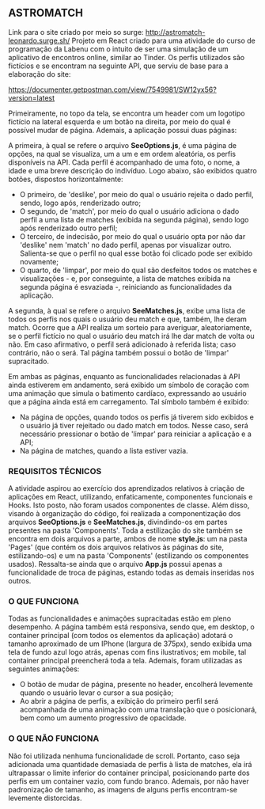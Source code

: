 ## ASTROMATCH

Link para o site criado por meio so surge: http://astromatch-leonardo.surge.sh/ 
Projeto em React criado para uma atividade do curso de programação da Labenu com o intuito de ser uma simulação de um aplicativo de encontros online, similar ao Tinder. Os perfis utilizados são fictícios e se encontram na seguinte API, que serviu de base para a elaboração do site:

https://documenter.getpostman.com/view/7549981/SW12yx56?version=latest  

Primeiramente, no topo da tela, se encontra um header com um logotipo fictício na lateral esquerda e um botão na direita, por meio do qual é possível mudar de página. Ademais, a aplicação possui duas páginas:

A primeira, à qual se refere o arquivo **SeeOptions.js**, é uma página de opções, na qual se visualiza, um a um e em ordem aleatória, os perfis disponíveis na API. Cada perfil é acompanhado de uma foto, o nome, a idade e uma breve descrição do indivíduo. Logo abaixo, são exibidos quatro botões, dispostos horizontalmente:
- O primeiro, de 'deslike', por meio do qual o usuário rejeita o dado perfil, sendo, logo após, renderizado outro;
- O segundo, de 'match', por meio do qual o usuário adiciona o dado perfil a uma lista de matches (exibida na segunda página), sendo logo após renderizado outro perfil;
- O terceiro, de indecisão, por meio do qual o usuário opta por não dar 'deslike' nem 'match' no dado perfil, apenas por visualizar outro. Salienta-se que o perfil no qual esse botão foi clicado pode ser exibido novamente;
- O quarto, de 'limpar', por meio do qual são desfeitos todos os matches e visualizações - e, por conseguinte, a lista de matches exibida na segunda página é esvaziada -, reiniciando as funcionalidades da aplicação.

A segunda, à qual se refere o arquivo **SeeMatches.js**, exibe uma lista de todos os perfis nos quais o usuário deu match e que, também, lhe deram match. Ocorre que a API realiza um sorteio para averiguar, aleatoriamente, se o perfil fictício no qual o usuário deu match irá lhe dar match de volta ou não. Em caso afirmativo, o perfil será adicionado à referida lista; caso contrário, não o será. Tal página também possui o botão de 'limpar' supracitado.<br>

Em ambas as páginas, enquanto as funcionalidades relacionadas à API ainda estiverem em andamento, será exibido um símbolo de coração com uma animação que simula o batimento cardíaco, expressando ao usuário que a página ainda está em carregamento. Tal símbolo também é exibido:
- Na página de opções, quando todos os perfis já tiverem sido exibidos e o usuário já tiver rejeitado ou dado match em todos. Nesse caso, será necessário pressionar o botão de 'limpar' para reiniciar a aplicação e a API;
- Na página de matches, quando a lista estiver vazia. 

### REQUISITOS TÉCNICOS

A atividade aspirou ao exercício dos aprendizados relativos à criação de aplicações em React, utilizando, enfaticamente, componentes funcionais e Hooks. Isto posto, não foram usados componentes de classe.
Além disso, visando à organização do código, foi realizada a componentização dos arquivos **SeeOptions.js** e **SeeMatches.js**, divindindo-os em partes presentes na pasta 'Components'. Toda a estilização do site também se encontra em dois arquivos a parte, ambos de nome **style.js**: um na pasta 'Pages' (que contém os dois arquivos relativos às páginas do site, estilizando-os) e um na pasta 'Components' (estilizando os componentes usados).
Ressalta-se ainda que o arquivo **App.js** possui apenas a funcionalidade de troca de páginas, estando todas as demais inseridas nos outros.

### O QUE FUNCIONA

Todas as funcionalidades e animações supracitadas estão em pleno desempenho. A página também está responsiva, sendo que, em desktop, o container principal (com todos os elementos da aplicação) adotará o tamanho aproximado de um IPhone (largura de 375px), sendo exibida uma tela de fundo azul logo atrás, apenas com fins ilustrativos; em mobile, tal container principal preencherá toda a tela.
Ademais, foram utilizadas as seguintes animações:
- O botão de mudar de página, presente no header, encolherá levemente quando o usuário levar o cursor a sua posição;
- Ao abrir a página de perfis, a exibição do primeiro perfil será acompanhada de uma animação com uma translação que o posicionará, bem como um aumento progressivo de opacidade.

### O QUE NÃO FUNCIONA

Não foi utilizada nenhuma funcionalidade de scroll. Portanto, caso seja adicionada uma quantidade demasiada de perfis à lista de matches, ela irá ultrapassar o limite inferior do container principal, posicionando parte dos perfis em um container vazio, com fundo branco.
Ademais, por não haver padronização de tamanho, as imagens de alguns perfis encontram-se levemente distorcidas. 

  


